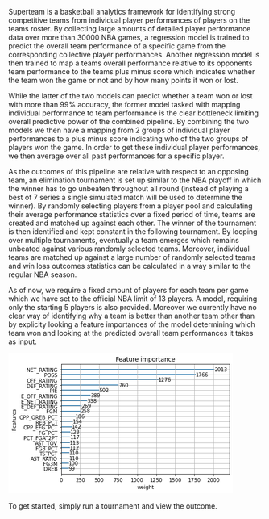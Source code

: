 Superteam is a basketball analytics framework for identifying strong competitive teams from individual player performances of players on the teams roster. By collecting large amounts of detailed player performance data over more than 30000 NBA games, a regression model is trained to predict the overall team performance of a specific game from the corresponding collective player performances. Another regression model is then trained to map a teams overall performance relative to its opponents team performance to the teams plus minus score which indicates whether the team won the game or not and by how many points it won or lost.

While the latter of the two models can predict whether a team won or lost with more than 99% accuracy, the former model tasked with mapping individual performance to team performance is the clear bottleneck limiting overall predictive power of the combined pipeline. By combining the two models we then have a mapping from 2 groups of individual player performances to a plus minus score indicating who of the two groups of players won the game. In order to get these individual player performances, we then average over all past performances for a specific player.

As the outcomes of this pipeline are relative with respect to an opposing team, an elimination tournament is set up similar to the NBA playoff in which the winner has to go unbeaten throughout all round (instead of playing a best of 7 series a single simulated match will be used to determine the winner). By randomly selecting players from a player pool and calculating their average performance statistics over a fixed period of time, teams are created and matched up against each other. The winner of the tournament is then identified and kept constant in the following tournament. By looping over multiple tournaments, eventually a team emerges which remains unbeated against various randomly selected teams. Moreover, individual teams are matched up against a large number of randomly selected teams and win loss outcomes statistics can be calculated in a way similar to the regular NBA season.

As of now, we require a fixed amount of players for each team per game which we have set to the official NBA limit of 13 players. A model, requiring only the starting 5 players is also provided. Moreover we currently have no clear way of identifying why a team is better than another team other than by explicity looking a feature importances of the model determining which team won and looking at the predicted overall team performances it takes as input. 

![Feature Importance](feature_weights.png)

To get started, simply run a tournament and view the outcome.